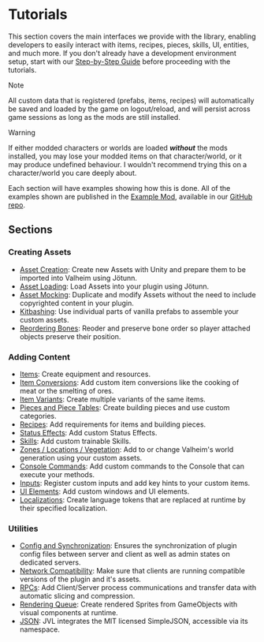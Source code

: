 ﻿# Tutorials

This section covers the main interfaces we provide with the library, enabling developers to easily interact with items, recipes, pieces, skills, UI, entities, and much more. If you don't already have a development environment setup, start with our [Step-by-Step Guide](../guides/guide.md) before proceeding with the tutorials.

> [!NOTE]
> All custom data that is registered (prefabs, items, recipes) will automatically be saved and loaded by the game on logout/reload, and will persist across game sessions as long as the mods are still installed.  

> [!WARNING]
> If either modded characters or worlds are loaded _**without**_ the mods installed, you may lose your modded items on that character/world, or it may produce undefined behaviour. I wouldn't recommend trying this on a character/world you care deeply about.

Each section will have examples showing how this is done. All of the examples shown are published in the [Example Mod](https://github.com/Valheim-Modding/JotunnModExample), available in our [GitHub repo](https://github.com/Valheim-Modding).

## Sections

### Creating Assets

* [Asset Creation](asset-creation.md): Create new Assets with Unity and prepare them to be imported into Valheim using Jötunn.
* [Asset Loading](asset-loading.md): Load Assets into your plugin using Jötunn.
* [Asset Mocking](asset-mocking.md): Duplicate and modify Assets without the need to include copyrighted content in your plugin.
* [Kitbashing](kitbash.md): Use individual parts of vanilla prefabs to assemble your custom assets.
* [Reordering Bones](bonereorder.md): Reoder and preserve bone order so player attached objects preserve their position.

### Adding Content

* [Items](items.md): Create equipment and resources.
* [Item Conversions](item-conversions.md): Add custom item conversions like the cooking of meat or the smelting of ores.
* [Item Variants](item-variants.md): Create multiple variants of the same items.
* [Pieces and Piece Tables](pieces.md): Create building pieces and use custom categories.
* [Recipes](recipes.md): Add requirements for items and building pieces.
* [Status Effects](status-effects.md): Add custom Status Effects.
* [Skills](skills.md): Add custom trainable Skills.
* [Zones / Locations / Vegetation](zones.md): Add to or change Valheim's world generation using your custom assets.
* [Console Commands](console-commands.md): Add custom commands to the Console that can execute your methods.
* [Inputs](inputs.md): Register custom inputs and add key hints to your custom items.
* [UI Elements](gui.md): Add custom windows and UI elements.
* [Localizations](localization.md): Create language tokens that are replaced at runtime by their specified localization.

### Utilities

* [Config and Synchronization](config.md): Ensures the synchronization of plugin config files between server and client as well as admin states on dedicated servers.
* [Network Compatibility](networkcompatibility.md): Make sure that clients are running compatible versions of the plugin and it's assets.
* [RPCs](rpcs.md): Add Client/Server process communications and transfer data with automatic slicing and compression.
* [Rendering Queue](renderqueue.md): Create rendered Sprites from GameObjects with visual components at runtime.
* [JSON](https://github.com/mhallin/SimpleJSON.NET): JVL integrates the MIT licensed SimpleJSON, accessible via its namespace.